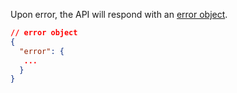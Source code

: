 Upon error, the API will respond with an [error object](errors).

```json
// error object
{
  "error": {
   ...
  }
}
```